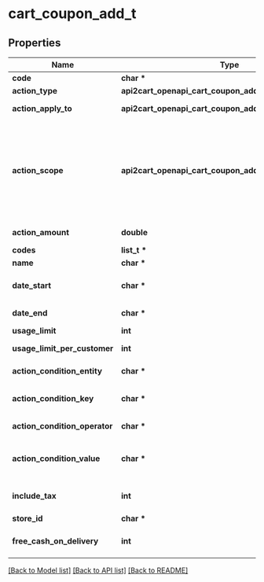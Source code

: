 # cart_coupon_add_t

## Properties
Name | Type | Description | Notes
------------ | ------------- | ------------- | -------------
**code** | **char \*** | Coupon code | 
**action_type** | **api2cart_openapi_cart_coupon_add_ACTIONTYPE_e** | Coupon discount type | 
**action_apply_to** | **api2cart_openapi_cart_coupon_add_ACTIONAPPLYTO_e** | Defines where discount should be applied | 
**action_scope** | **api2cart_openapi_cart_coupon_add_ACTIONSCOPE_e** | Specify how discount should be applied. If scope&#x3D;matching_items, then discount will be applied to each of the items that match action conditions. Scope order means that discount will be applied once. | 
**action_amount** | **double** | Defines the discount amount value. | 
**codes** | **list_t \*** | Entity codes | [optional] 
**name** | **char \*** | Coupon name | [optional] 
**date_start** | **char \*** | Date start | [optional] [default to 'now']
**date_end** | **char \*** | Defines when discount code will be expired. | [optional] 
**usage_limit** | **int** | Usage limit for coupon. | [optional] 
**usage_limit_per_customer** | **int** | Usage limit per customer. | [optional] 
**action_condition_entity** | **char \*** | Defines entity for action condition. | [optional] 
**action_condition_key** | **char \*** | Defines entity attribute code for action condition. | [optional] 
**action_condition_operator** | **char \*** | Defines condition operator. | [optional] 
**action_condition_value** | **char \*** | Defines condition attribute value/s. Can be comma separated string. | [optional] 
**include_tax** | **int** | Indicates whether to apply a discount for taxes. | [optional] [default to false]
**store_id** | **char \*** | Store Id | [optional] 
**free_cash_on_delivery** | **int** | Defines whether the coupon provides free cash on delivery | [optional] 

[[Back to Model list]](../README.md#documentation-for-models) [[Back to API list]](../README.md#documentation-for-api-endpoints) [[Back to README]](../README.md)


